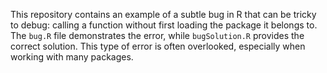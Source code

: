 This repository contains an example of a subtle bug in R that can be tricky to debug: calling a function without first loading the package it belongs to.  The `bug.R` file demonstrates the error, while `bugSolution.R` provides the correct solution. This type of error is often overlooked, especially when working with many packages.